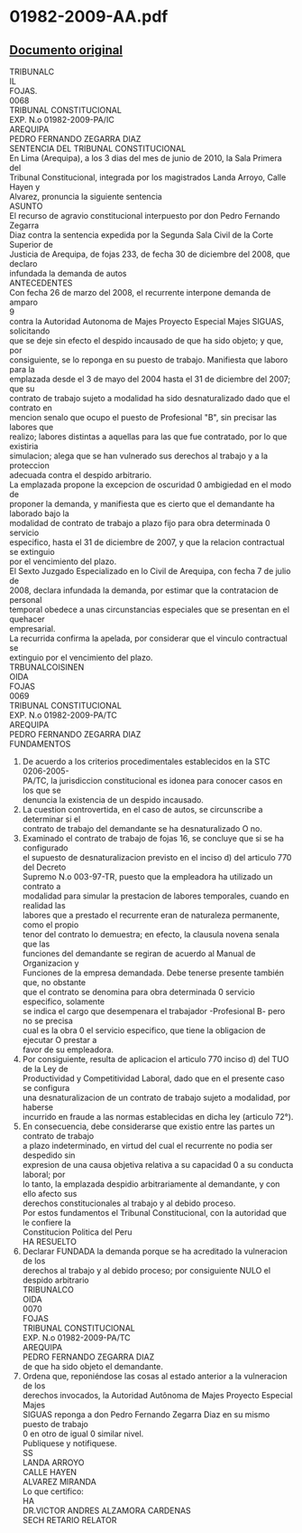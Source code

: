 
01982-2009-AA.pdf
=================
  
[Documento original](https://tc.gob.pe/jurisprudencia/2010/01982-2009-AA.pdf)  
---  
TRIBUNALC  
IL  
FOJAS.  
0068  
TRIBUNAL CONSTITUCIONAL  
EXP. N.o 01982-2009-PA/IC  
AREQUIPA  
PEDRO FERNANDO ZEGARRA DIAZ  
SENTENCIA DEL TRIBUNAL CONSTITUCIONAL  
En Lima (Arequipa), a los 3 dias del mes de junio de 2010, la Sala Primera del  
Tribunal Constitucional, integrada por los magistrados Landa Arroyo, Calle Hayen y  
Alvarez, pronuncia la siguiente sentencia  
ASUNTO  
El recurso de agravio constitucional interpuesto por don Pedro Fernando Zegarra  
Diaz contra la sentencia expedida por la Segunda Sala Civil de la Corte Superior de  
Justicia de Arequipa, de fojas 233, de fecha 30 de diciembre del 2008, que declaro  
infundada la demanda de autos  
ANTECEDENTES  
Con fecha 26 de marzo del 2008, el recurrente interpone demanda de amparo  
9  
contra la Autoridad Autonoma de Majes Proyecto Especial Majes SIGUAS, solicitando  
que se deje sin efecto el despido incausado de que ha sido objeto; y que, por  
consiguiente, se lo reponga en su puesto de trabajo. Manifiesta que laboro para la  
emplazada desde el 3 de mayo del 2004 hasta el 31 de diciembre del 2007; que su  
contrato de trabajo sujeto a modalidad ha sido desnaturalizado dado que el contrato en  
mencion senalo que ocupo el puesto de Profesional "B", sin precisar las labores que  
realizo; labores distintas a aquellas para las que fue contratado, por lo que existiria  
simulacion; alega que se han vulnerado sus derechos al trabajo y a la proteccion  
adecuada contra el despido arbitrario.  
La emplazada propone la excepcion de oscuridad 0 ambigiedad en el modo de  
proponer la demanda, y manifiesta que es cierto que el demandante ha laborado bajo la  
modalidad de contrato de trabajo a plazo fijo para obra determinada 0 servicio  
especifico, hasta el 31 de diciembre de 2007, y que la relacion contractual se extinguio  
por el vencimiento del plazo.  
El Sexto Juzgado Especializado en lo Civil de Arequipa, con fecha 7 de julio de  
2008, declara infundada la demanda, por estimar que la contratacion de personal  
temporal obedece a unas circunstancias especiales que se presentan en el quehacer  
empresarial.  
La recurrida confirma la apelada, por considerar que el vinculo contractual se  
extinguio por el vencimiento del plazo.  
TRBUNALCOISINEN  
OIDA  
FOJAS  
0069  
TRIBUNAL CONSTITUCIONAL  
EXP. N.o 01982-2009-PA/TC  
AREQUIPA  
PEDRO FERNANDO ZEGARRA DIAZ  
FUNDAMENTOS  
1. De acuerdo a los criterios procedimentales establecidos en la STC 0206-2005-  
PA/TC, la jurisdiccion constitucional es idonea para conocer casos en los que se  
denuncia la existencia de un despido incausado.  
2. La cuestion controvertida, en el caso de autos, se circunscribe a determinar si el  
contrato de trabajo del demandante se ha desnaturalizado O no.  
3. Examinado el contrato de trabajo de fojas 16, se concluye que si se ha configurado  
el supuesto de desnaturalizacion previsto en el inciso d) del articulo 770 del Decreto  
Supremo N.o 003-97-TR, puesto que la empleadora ha utilizado un contrato a  
modalidad para simular la prestacion de labores temporales, cuando en realidad las  
labores que a prestado el recurrente eran de naturaleza permanente, como el propio  
tenor del contrato lo demuestra; en efecto, la clausula novena senala que las  
funciones del demandante se regiran de acuerdo al Manual de Organizacion y  
Funciones de la empresa demandada. Debe tenerse presente también que, no obstante  
que el contrato se denomina para obra determinada 0 servicio especifico, solamente  
se indica el cargo que desempenara el trabajador -Profesional B- pero no se precisa  
cual es la obra 0 el servicio especifico, que tiene la obligacion de ejecutar O prestar a  
favor de su empleadora.  
4. Por consiguiente, resulta de aplicacion el articulo 770 inciso d) del TUO de la Ley de  
Productividad y Competitividad Laboral, dado que en el presente caso se configura  
una desnaturalizacion de un contrato de trabajo sujeto a modalidad, por haberse  
incurrido en fraude a las normas establecidas en dicha ley (articulo 72°).  
5. En consecuencia, debe considerarse que existio entre las partes un contrato de trabajo  
a plazo indeterminado, en virtud del cual el recurrente no podia ser despedido sin  
expresion de una causa objetiva relativa a su capacidad 0 a su conducta laboral; por  
lo tanto, la emplazada despidio arbitrariamente al demandante, y con ello afecto sus  
derechos constitucionales al trabajo y al debido proceso.  
Por estos fundamentos el Tribunal Constitucional, con la autoridad que le confiere la  
Constitucion Politica del Peru  
HA RESUELTO  
1. Declarar FUNDADA la demanda porque se ha acreditado la vulneracion de los  
derechos al trabajo y al debido proceso; por consiguiente NULO el despido arbitrario  
TRIBUNALCO  
OIDA  
0070  
FOJAS  
TRIBUNAL CONSTITUCIONAL  
EXP. N.o 01982-2009-PA/TC  
AREQUIPA  
PEDRO FERNANDO ZEGARRA DIAZ  
de que ha sido objeto el demandante.  
2. Ordena que, reponiéndose las cosas al estado anterior a la vulneracion de los  
derechos invocados, la Autoridad Autônoma de Majes Proyecto Especial Majes  
SIGUAS reponga a don Pedro Fernando Zegarra Diaz en su mismo puesto de trabajo  
0 en otro de igual 0 similar nivel.  
Publiquese y notifiquese.  
SS  
LANDA ARROYO  
CALLE HAYEN  
ALVAREZ MIRANDA  
Lo que certifico:  
HA  
DR.VICTOR ANDRES ALZAMORA CARDENAS  
SECH RETARIO RELATOR